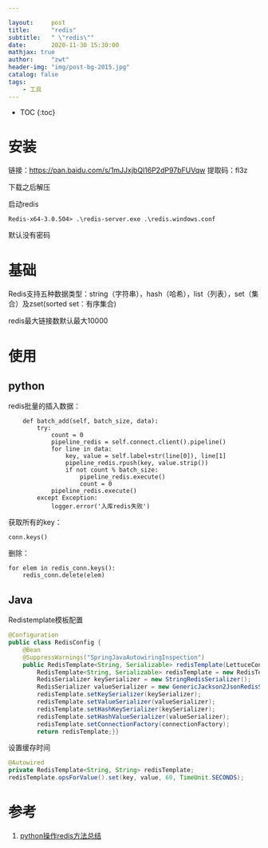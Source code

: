 ```yaml
---

layout:     post
title:      "redis"
subtitle:   " \"redis\""
date:       2020-11-30 15:30:00 
mathjax: true
author:     "zwt"
header-img: "img/post-bg-2015.jpg"
catalog: false
tags:
    - 工具
---
```

* TOC
{:toc}

# 安装

链接：https://pan.baidu.com/s/1mJJxjbQl16P2dP97bFUVqw 
提取码：fl3z 

下载之后解压

启动redis
```
Redis-x64-3.0.504> .\redis-server.exe .\redis.windows.conf
```
默认没有密码


# 基础

Redis支持五种数据类型：string（字符串），hash（哈希），list（列表），set（集合）及zset(sorted set：有序集合)

redis最大链接数默认最大10000

# 使用
## python
redis批量的插入数据：
```
    def batch_add(self, batch_size, data):
        try:
            count = 0
            pipeline_redis = self.connect.client().pipeline()
            for line in data:
                key, value = self.label+str(line[0]), line[1]
                pipeline_redis.rpush(key, value.strip())
                if not count % batch_size:
                    pipeline_redis.execute()
                    count = 0
            pipeline_redis.execute()
        except Exception:
            logger.error('入库redis失败')
```
获取所有的key：
```
conn.keys()
```
删除：
```
for elem in redis_conn.keys():
    redis_conn.delete(elem)
```
## Java
Redistemplate模板配置
```java
@Configuration
public class RedisConfig {
    @Bean
    @SuppressWarnings("SpringJavaAutowiringInspection")
    public RedisTemplate<String, Serializable> redisTemplate(LettuceConnectionFactory connectionFactory) {
        RedisTemplate<String, Serializable> redisTemplate = new RedisTemplate<>();
        RedisSerializer keySerializer = new StringRedisSerializer();
        RedisSerializer valueSerializer = new GenericJackson2JsonRedisSerializer();
        redisTemplate.setKeySerializer(keySerializer);
        redisTemplate.setValueSerializer(valueSerializer);
        redisTemplate.setHashKeySerializer(keySerializer);
        redisTemplate.setHashValueSerializer(valueSerializer);
        redisTemplate.setConnectionFactory(connectionFactory);
        return redisTemplate;}}
```
设置缓存时间
```java
@Autowired
private RedisTemplate<String, String> redisTemplate;
redisTemplate.opsForValue().set(key, value, 60, TimeUnit.SECONDS);
```


# 参考
1. [python操作redis方法总结](https://www.jb51.net/article/141532.htm)